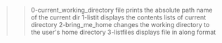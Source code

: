 >>0-current_working_directory file prints the absolute path name of the current dir
>>1-listit displays the contents lists of current directory
>>2-bring_me_home changes the working directory to the user's home directory
>>3-listfiles displays file in along format   
